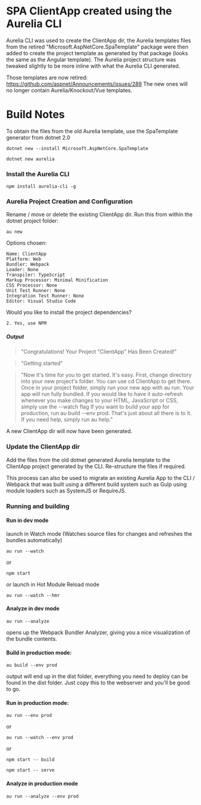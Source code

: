 # SPA ClientApp created using the Aurelia CLI

Aurelia CLI was used to create the ClientApp dir, the Aurelia templates files from the retired "Microsoft.AspNetCore.SpaTemplate" package were then added to create the project template as generated by that package (looks the same as the Angular template). The Aurelia project structure was tweaked slightly to be more inline with what the Aurelia CLI generated.

Those templates are now retired:
https://github.com/aspnet/Announcements/issues/289
The new ones will no longer contain Aurelia/Knockout/Vue templates.

# Build Notes

To obtain the files from the old Aurelia template, use the SpaTemplate generator from dotnet 2.0

```dotnet new --install Microsoft.AspNetCore.SpaTemplate```

```dotnet new aurelia```

### Install the Aurelia CLI
```npm install aurelia-cli -g```

### Aurelia Project Creation and Configuration

Rename / move or delete the existing ClientApp dir.
Run this from within the dotnet project folder:

```au new```

Options chosen:

    Name: ClientApp
    Platform: Web
    Bundler: Webpack
    Loader: None
    Transpiler: TypeScript
    Markup Processor: Minimal Minification
    CSS Processor: None
    Unit Test Runner: None
    Integration Test Runner: None
    Editor: Visual Studio Code
Would you like to install the project dependencies?

    2. Yes, use NPM

##### Output

> "Congratulations! Your Project "ClientApp" Has Been Created!"

> "Getting started"

> "Now it's time for you to get started. It's easy. First, change directory into your new project's
folder. You can use cd ClientApp to get there. Once in your project folder, simply run your new app with au
run. Your app will run fully bundled. If you would like to have it auto-refresh whenever you make changes to your HTML, JavaScript or CSS, simply use the --watch flag If you want to build your app for production, run au build --env prod. That's just about all there is to it. If you need help, simply run au help."

A new ClientApp dir will now have been generated.

### Update the ClientApp dir

Add the files from the old dotnet generated Aurelia template to the ClientApp project generated by the CLI.
Re-structure the files if required.

This process can also be used to migrate an existing Aurelia App to the CLI / Webpack that was built using a different build system such as Gulp using module loaders such as SystemJS or RequireJS.

### Running and building

#### Run in dev mode

launch in Watch mode (Watches source files for changes and refreshes the bundles automatically)

```au run --watch```

or

```npm start```

or launch in Hot Module Reload mode

```au run --watch --hmr```

#### Analyze in dev mode

```au run --analyze```

opens up the Webpack Bundler Analyzer, giving you a nice visualization of the bundle contents.


#### Build in production mode:

```au build --env prod```

output will end up in the dist folder, everything you need to deploy can be found in the dist folder. Just copy this to the webserver and you'll be good to go.

#### Run in production mode:

```au run --env prod```

or

```au run --watch --env prod```

or

```npm start -- build```

```npm start -- serve```

#### Analyze in production mode

```au run --analyze --env prod```


